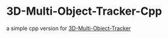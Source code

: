 # 3D-Multi-Object-Tracker-Cpp
a simple cpp version for [3D-Multi-Object-Tracker](https://github.com/hailanyi/3D-Multi-Object-Tracker.git)
